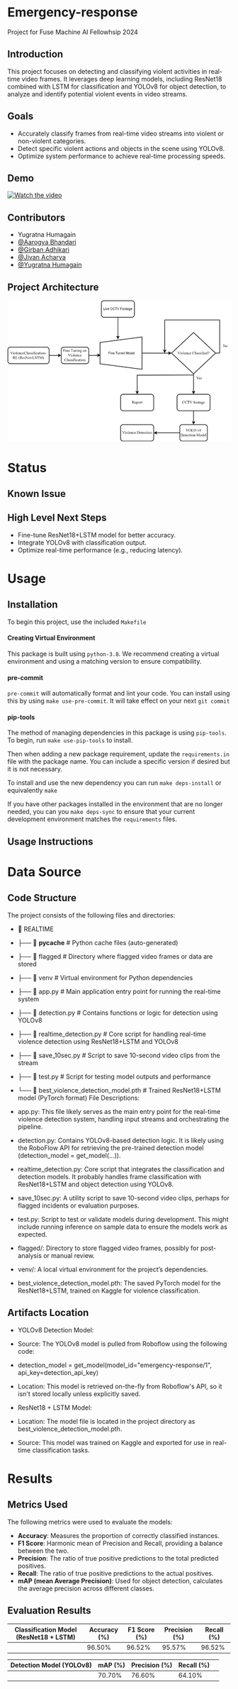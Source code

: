 # Emergency-response
Project for Fuse Machine AI Fellowhsip 2024

## Introduction
This project focuses on detecting and classifying violent activities in real-time video frames. It leverages deep learning models, including ResNet18 combined with LSTM for classification and YOLOv8 for object detection, to analyze and identify potential violent events in video streams.
## Goals
- Accurately classify frames from real-time video streams into violent or non-violent categories.
- Detect specific violent actions and objects in the scene using YOLOv8.
- Optimize system performance to achieve real-time processing speeds.

## Demo

[![Watch the video](https://img.youtube.com/vi/1r1BKatiC9c/sddefault.jpg)](https://www.youtube.com/watch?v=1r1BKatiC9c)

## Contributors
- Yugratna Humagain
- [@Aarogya Bhandari](https://github.com/amewzzz)
- [@Girban Adhikari](https://github.com/adgirban)
- [@Jivan Acharya](https://github.com/JivanAcharya)
- [@Yugratna Humagain](https://github.com/yugratna19)
## Project Architecture
![Project Architecture](img/architecture.png)


# Status
## Known Issue
## High Level Next Steps
- Fine-tune ResNet18+LSTM model for better accuracy.
- Integrate YOLOv8 with classification output.
- Optimize real-time performance (e.g., reducing latency).

# Usage
## Installation
To begin this project, use the included `Makefile`

#### Creating Virtual Environment

This package is built using `python-3.8`. 
We recommend creating a virtual environment and using a matching version to ensure compatibility.

#### pre-commit

`pre-commit` will automatically format and lint your code. You can install using this by using
`make use-pre-commit`. It will take effect on your next `git commit`

#### pip-tools

The method of managing dependencies in this package is using `pip-tools`. To begin, run `make use-pip-tools` to install. 

Then when adding a new package requirement, update the `requirements.in` file with 
the package name. You can include a specific version if desired but it is not necessary. 

To install and use the new dependency you can run `make deps-install` or equivalently `make`

If you have other packages installed in the environment that are no longer needed, you can you `make deps-sync` to ensure that your current development environment matches the `requirements` files. 

## Usage Instructions


# Data Source
## Code Structure
The project consists of the following files and directories:

- 📂 REALTIME
- ├── 📂 __pycache__          # Python cache files (auto-generated)
- ├── 📂 flagged              # Directory where flagged video frames or data are stored
- ├── 📂 venv                 # Virtual environment for Python dependencies
- ├── 📄 app.py               # Main application entry point for running the real-time system
- ├── 📄 detection.py         # Contains functions or logic for detection using YOLOv8
- ├── 📄 realtime_detection.py # Core script for handling real-time violence detection using ResNet18+LSTM and YOLOv8
- ├── 📄 save_10sec.py        # Script to save 10-second video clips from the stream
- ├── 📄 test.py              # Script for testing model outputs and performance
- └── 📄 best_violence_detection_model.pth # Trained ResNet18+LSTM model (PyTorch format)
File Descriptions:
- app.py: This file likely serves as the main entry point for the real-time violence detection system, handling input streams and orchestrating the pipeline.

- detection.py: Contains YOLOv8-based detection logic. It is likely using the RoboFlow API for retrieving the pre-trained detection model (detection_model = get_model(...)).

- realtime_detection.py: Core script that integrates the classification and detection models. It probably handles frame classification with ResNet18+LSTM and object detection using YOLOv8.

- save_10sec.py: A utility script to save 10-second video clips, perhaps for flagged incidents or evaluation purposes.

- test.py: Script to test or validate models during development. This might include running inference on sample data to ensure the models work as expected.

- flagged/: Directory to store flagged video frames, possibly for post-analysis or manual review.

- venv/: A local virtual environment for the project’s dependencies.

- best_violence_detection_model.pth: The saved PyTorch model for the ResNet18+LSTM, trained on Kaggle for violence classification.
## Artifacts Location
- YOLOv8 Detection Model:

- Source: The YOLOv8 model is pulled from Roboflow using the following code:
- detection_model = get_model(model_id="emergency-response/1", api_key=detection_api_key)
- Location: This model is retrieved on-the-fly from Roboflow's API, so it isn't stored locally unless explicitly saved.
- ResNet18 + LSTM Model:

- Location: The model file is located in the project directory as best_violence_detection_model.pth.
- Source: This model was trained on Kaggle and exported for use in real-time classification tasks.
# Results
## Metrics Used
The following metrics were used to evaluate the models:

- **Accuracy**: Measures the proportion of correctly classified instances.
- **F1 Score**: Harmonic mean of Precision and Recall, providing a balance between the two.
- **Precision**: The ratio of true positive predictions to the total predicted positives.
- **Recall**: The ratio of true positive predictions to the actual positives.
- **mAP (mean Average Precision)**: Used for object detection, calculates the average precision across different classes.

## Evaluation Results

| Classification Model (ResNet18 + LSTM) | Accuracy (%) | F1 Score (%) | Precision (%) | Recall (%) |
|----------------------------------------|--------------|--------------|---------------|------------|
|                                        | 96.50%       | 96.52%       | 95.57%        | 96.52%     |

| Detection Model (YOLOv8)               | mAP (%)      | Precision (%)| Recall (%)    |            |
|----------------------------------------|--------------|--------------|---------------|------------|
|                                        | 70.70%       | 76.60%       | 64.10%        |            |
